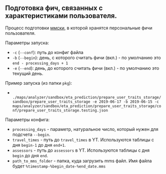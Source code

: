 Подготовка фич, связанных с характеристиками пользователя.
---

Процесс подготовки [ммски](https://a.yandex-team.ru/arc/trunk/arcadia/maps/analyzer/libs/user_traits/tools/builder), в которой хранятся персональные фичи пользователя.

Параметры запуска:
- `-c` (`--conf`): путь до конфиг файла
- `-b` (`--begin`): день, с которого считать фичи (вкл.) - по умолчанию это `end - processing_days + 1`
- `-e` (`--end`): день, до которого считать фичи (вкл.) - по умолчанию это текущий день.

Пример запуска (из папки `pkg`):
- ` ./maps/analyzer/sandbox/eta_prediction/prepare_user_traits_storage/sandbox/prepare_user_traits_storage -e 2019-06-17 -b 2019-06-15 -c maps/analyzer/sandbox/eta_prediction/prepare_user_traits_storage/conf/prepare_user_traits_storage.testing.json`

Параметры конфига:
- `processing_days` - параметр, натуральное число, который нужен для подсчета `--begin`.
- `travel_times` - путь до `travel_times` в YT. Используются таблицы с дня `begin-1` до дня `end+1`.
- `assessors` - путь до `assessors` в YT. Используются таблицы с дня `begin` до дня `end`.
- `path_to_mms_folder` - папка, куда загрузить mms файл. Имя файла будет `%timestamp-%begin_date-%end_date.mms`
